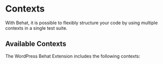# Contexts

With Behat, it is possible to flexibly structure your code by using multiple contexts in a single test suite.

## Available Contexts

The WordPress Behat Extension includes the following contexts:

